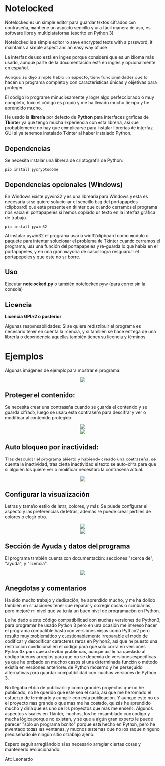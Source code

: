 # Notelocked

Notelocked es un simple editor para guardar textos cifrados con contraseña, mantiene un aspecto sencillo y una fácil manera de uso, es software libre y multiplataforma (escrito en Python 3)

Notelocked is a simple editor to save encrypted texts with a password, it maintains a simple aspect and an easy way of use


La interfaz de uso está en Ingles porque consideré que es un idioma más usado, aunque parte de la documentación está en inglés y opcionalmente en español.

Aunque se digo simple hablo un aspecto, tiene funcionalidades que lo hacen un programa completo y con características únicas y objetivas para proteger.

El código lo programe minuciosamente y logre algo perfeccionado o muy completo, todo el código es propio y me ha llevado mucho tiempo y he aprendido mucho.

He usado la **librería** por defecto de **Python** para interfaces graficas de **Tkinter** ya que tengo mucha experiencia con esta librería, así que probablemente no hay que complicarse para instalar librerías de interfaz GUI si ya tenemos instalado Tkinter al haber instalado Python.


## Dependencias
Se necesita instalar una libreria de criptografia de Python:
```
pip install pycryptodome
```

## Dependencias opcionales (Windows)
En Windows existe pywin32 y es una librearía para Windows y esta es necesaria si se quiere solucionar el sencillo bug del portapapeles (clipboard) que está presente en tkinter que cuando cerramos el programa nos vacía el portapapeles si hemos copiado un texto en la interfaz gráfica de trabajo.
```
pip install pywin32
```
Al instalar pywin32 el programa usaría win32clipboard como modulo o paquete para intentar solucionar el problema de Tkinter cuando cerramos el programa, usa una función del portapapeles y re-guarda lo que había en el portapapeles, y en una gran mayoría de casos logra resguardar el portapepeles y que este no se borre.


## Uso
Ejecutar **notelocked.py** o también notelocked.pyw (para correr sin la consola)


## Licencia
**Licencia GPLv2 o posterior**

Algunas responsabilidades:  Si se quiere redistribuir el programa es necesario tener en cuenta la licencia, y si también se hace entrega de una librería o dependencia aquellas también tienen su licencia y términos.


# Ejemplos
Algunas imágenes de ejemplo para mostrar el programa:
<div align="center">
<img src="https://user-images.githubusercontent.com/95723749/209721649-18f5a324-6fa2-488b-882f-9c355fa0183d.png">
</div>


## Proteger el contenido:
Se necesita crear una contraseña cuando se guarda el contenido y se guarda cifrado, luego se usará esta contraseña para descifrar y ver o modificar al contenido protegido.

<div align="center">
<img src="https://user-images.githubusercontent.com/95723749/209721930-dc2224ba-0146-4b09-b610-a8644c4886f4.png">
</div>

<div align="center">
<img src="https://user-images.githubusercontent.com/95723749/209724812-5aacb926-1c07-46c3-a342-3746436c20c3.png">
</div>


## Auto bloqueo por inactividad:
Tras descuidar el programa abierto y habiendo creado una contraseña, se cuenta la inactividad, tras cierta inactividad el texto se auto-cifra para que si alguien los quiere ver o modificar necesitará la contraseña actual.

<div align="center">
<img src="https://user-images.githubusercontent.com/95723749/209722045-a4cb6879-5d35-4d96-a8a8-6ae47b20c88f.png">
</div>


## Configurar la visualización
Letras y tamaño estilo de letra, colores, y más. 
Se puede configurar el aspecto y las preferencias de letras, además se puede crear perfiles de colores o elegir otro.

<div align="center">
<img src="https://user-images.githubusercontent.com/95723749/209724562-ad6b0422-7d5f-4189-b4ea-c777512821dd.png">
</div>

<div align="center">
<img src="https://user-images.githubusercontent.com/95723749/209724727-4e093d7b-aaaf-4c90-ad90-636c282cdb2f.png">
</div>


## Sección de Ayuda y datos del programa
El programa también cuenta con documentación: secciones "acerca de", "ayuda", y "licencia".

<div align="center">
<img src="https://user-images.githubusercontent.com/95723749/209725196-9f4299b0-0199-4a49-ba37-669f1b291efc.png">
</div>



## Anegdotas y comentarios
Ha sido mucho trabajo y dedicación, he aprendido mucho, y me ha dolido también en situaciones tener que reparar y corregir cosas o cambiarlas, pero mejoré mi nivel que ya tenía un buen nivel de programación en Python.

Le he dado a este código compatibilidad con muchas versiones de Python3, para programar he usado Python 3 pero en una ocasión me intereso hacer el programa compatible hasta con versiones viejas como Python2 pero resulto muy problemático y cuestionablemente irreparable el modo de codificar y decodificar caracteres raros en Python2, así que he puesto una restricción condicional en el código para que solo corra en versiones Python3x para que así evitar problemas, aunque así le ha quedado al código buenos arreglos para que no se dependa de versiones especificas ya que he probado en muchos casos si una determinada función o método existía en versiones anteriores de Python moderno y he perseguido alternativas para guardar compatibilidad con muchas versiones de Python 3.

No llegaba el día de publicarlo y como grandes proyectos que no he publicado, no he querido que este sea el caso, así que me he tomado el esfuerzo de terminarlo y cumplir con esta publicación. Y aunque este no es el proyecto mas grande o que mas me ha costado, quizás he aprendido mucho y diría que es uno de los proyectos que mas me enseño.
Algunos aspectos visuales en Tkinter, muchos, los he ensamblado con código y mucha lógica porque no existían, y sé que a algún gran experto le puede parecer "solo un programa bonito" porque está hecho en Python, pero he inventado todas las ventanas, y muchos sistemas que no los saque ninguno prediseñado de ningún sitio o trabajo ajeno.

Espero seguir arreglándolo si es necesario arreglar ciertas cosas y mantenerlo evolucionando.

Att: Leonardo


